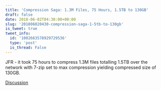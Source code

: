 ```yaml
---
title: 'Compression Saga: 1.3M Files, 75 Hours, 1.5TB to 130GB'
draft: false
date: 2018-06-02T04:30:00+00:00
slug: '201806020430-compression-saga-1-5tb-to-130gb'
is_tweet: true
tweet_info:
  id: '1002663578929729536'
  type: 'post'
  is_thread: False
---
```




JFR - it took 75 hours to compress 1.3M files totalling 1.5TB over the network with 7-zip set to max compression yielding compressed size of 130GB.

[Discussion](https://x.com/sytelus/status/1002663578929729536)
